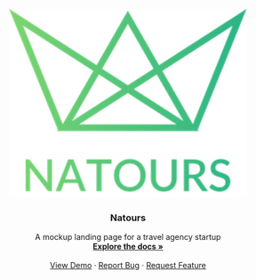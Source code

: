 <p align="center">
  <a href="https://stekatag.github.io/natours/">
    <img src="./img/logo-green-2x.png" alt="Logo" width="85%" height="85%">
  </a>

  <h3 align="center">Natours</h3>

  <p align="center">
    A mockup landing page for a travel agency startup
    <br />
    <a href="#about-the-project"><strong>Explore the docs »</strong></a>
    <br />
    <br />
    <a href="https://stekatag.github.io/natours/">View Demo</a>
    ·
    <a href="https://github.com/stekatag/natours/issues">Report Bug</a>
    ·
    <a href="https://github.com/stekatag/natours/issues">Request Feature</a>
  </p>
</p>
